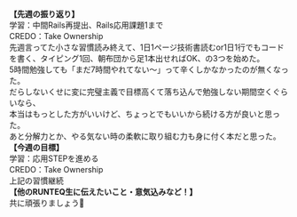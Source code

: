 **【先週の振り返り】**<br>
学習：中間Rails再提出、Rails応用課題1まで<br>
CREDO：Take Ownership<br>
先週言ってた小さな習慣読み終えて、1日1ページ技術書読むor1日1行でもコードを書く、タイピング1回、朝布団から足1本出せればOK、の3つを始めた。<br>
5時間勉強しても「まだ7時間やれてない〜」って辛くしかなかったのが無くなった。<br>
だらしないくせに変に完璧主義で目標高くて落ち込んで勉強しない期間空くぐらいなら、<br>
本当はもっとした方がいいけど、ちょっとでもいいから続ける方が良いと思った。<br>
あと分解力とか、やる気ない時の柔軟に取り組む力も身に付く本だと思った。<br>
**【今週の目標】**<br>
学習：応用STEPを進める<br>
CREDO：Take Ownership<br>
上記の習慣継続<br>
**【他のRUNTEQ生に伝えたいこと・意気込みなど！】**<br>
共に頑張りましょう🐥
